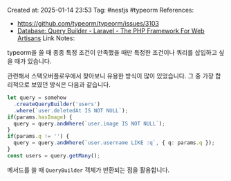 Created at:  2025-01-14 23:53
Tag: #nestjs #typeorm 
References:
- https://github.com/typeorm/typeorm/issues/3103
- [Database: Query Builder - Laravel - The PHP Framework For Web Artisans](https://laravel.com/docs/5.8/queries#conditional-clauses)
Link Notes: 

typeorm을 쓸 때 종종 특정 조건이 만족했을 때만 특정한 조건이나 쿼리를 삽입하고 싶을 때가 있습니다. 

관련해서 스택오버플로우에서 찾아보니 유용한 방식이 많이 있었습니다. 그 중 가장 합리적으로 보였던 방식은 다음과 같습니다.

```typescript
let query = somehow
  .createQueryBuilder('users')
  .where(`user.deletedAt IS NOT NULL`);
if(params.hasImage) {
  query = query.andWhere(`user.image IS NOT NULL`);
}
if(params.q != '') {
  query = query.andWhere(`user.username LIKE :q`, { q: params.q });
}
const users = query.getMany();
```

메서드를 쓸 때 `QueryBuilder` 객체가 반환되는 점을 활용합니다. 